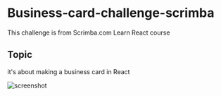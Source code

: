 # Business-card-challenge-scrimba
This challenge is from Scrimba.com Learn React course

## Topic
it's about making a business card in React

![screenshot](https://github.com/salmafadlabdulrahman/Business-card-challenge-scrimba/assets/88597694/e8dbaebf-7d3c-4c87-9d17-07dcef6f7ab6)
